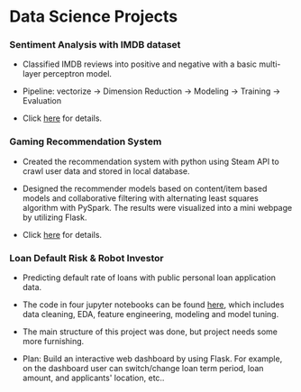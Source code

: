 # Data Science Projects
 
### Sentiment Analysis with IMDB dataset           
-	Classified IMDB reviews into positive and negative with a basic multi-layer perceptron model.

-	Pipeline: vectorize -> Dimension Reduction -> Modeling -> Training -> Evaluation

-   Click [here](https://github.com/Mikean16l/DS/blob/master/Sentiment_Analysis_IMDB/README.pdf) for details.	


### Gaming Recommendation System
-	Created the recommendation system with python using Steam API to crawl user data and stored in local database.

-	Designed the recommender models based on content/item based models and collaborative filtering with alternating least squares algorithm with PySpark. The results were visualized into a mini webpage by utilizing Flask.

- Click [here](https://github.com/Mikean16l/DS/blob/master/Gaming_Recommender_System/main.py) for details.	

### Loan Default Risk & Robot Investor

-  Predicting default rate of loans with public personal loan application data.

-  The code in four jupyter notebooks can be found [here](https://github.com/Mikean16l/DS/tree/master/Default%20Risk), which includes data cleaning, EDA, feature engineering, modeling and model tuning. 

-  The main structure of this project was done, but project needs some more furnishing. 

-  Plan: Build an interactive web dashboard by using Flask. For example, on the dashboard user can switch/change loan term period, loan amount, and applicants' location, etc..
